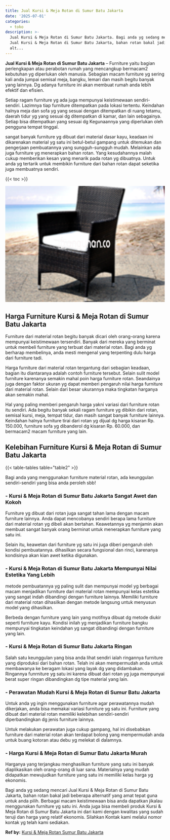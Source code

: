 ```yaml
---
title: Jual Kursi & Meja Rotan di Sumur Batu Jakarta
date: '2025-07-01'
categories:
  - toko
description: >-
  Jual Kursi & Meja Rotan di Sumur Batu Jakarta. Bagi anda yg sedang mencari
  Jual Kursi & Meja Rotan di Sumur Batu Jakarta, bahan rotan bakal jadi beberapa
  alt...
---
```


**Jual Kursi & Meja Rotan di Sumur Batu Jakarta** – Furniture yaitu bagian perlengkapan atau perabotan rumah yang mencangkup bermacam2 kebutuhan yg diperlukan oleh manusia. Sebagian macam furniture yg sering kali anda jumpai semisal meja, bangku, lemari dan masih begitu banyak yang lainnya. Dg adanya furniture ini akan membuat rumah anda lebih efektif dan efisien.

Setiap ragam furniture yg ada juga mempunyai keistimewaan sendiri-sendiri. Lazimnya tiap furniture ditempatkan pada lokasi tertentu. Keindahan halnya meja dan sofa yg yang sesuai dengan ditempatkan di ruang tetamu, daerah tidur yg yang sesuai dg ditempatkan di kamar, dan lain sebagainya. Setiap bisa ditempatkan yang sesuai dg Kegunaannya yang diperlukan oleh pengguna tempat tinggal.

sangat banyak furniture yg dibuat dari material dasar kayu, keadaan ini dikarenakan material yg satu ini betul-betul gampang untuk ditemukan dan pengerjaan pembuatannya yang sungguh-sungguh mudah. Melainkan ada juga furniture yg menerapkan bahan rotan. Yang kesudahannya malah cukup memberikan kesan yang menarik pada rotan yg dibuatnya. Untuk anda yg tertarik untuk membikin furniture dari bahan rotan dapat seketika juga membuatnya sendiri.

{{< toc >}}

![Jual Kursi & Meja Rotan di Sumur Batu Jakarta](/images/kursi-meja-rotan-murah34.png)

## Harga Furniture Kursi & Meja Rotan di Sumur Batu Jakarta

Furniture dari material rotan begitu banyak dicari oleh orang-orang karena mempunyai keistimewaan tersendiri. Banyak dari mereka yang berminat untuk membeli furniture yang terbuat dari material rotan. Bagi anda yg berharap membelinya, anda mesti mengenal yang terpenting dulu harga dari furniture tadi.

Harga furniture dari material rotan tergantung dari sebagian keadaan, bagian itu diantaranya adalah contoh furniture tersebut. Selain sulit model furniture karenanya semakin mahal poin harga furniture rotan. Seandainya juga dengan faktor ukuran yg dapat memberi pengaruh nilai harga furniture dari material rotan. Selain dari besar ukurannya maka tingkatan harganya akan semakin mahal.

Hal yang paling memberi pengaruh harga yakni variasi dari furniture rotan itu sendiri. Ada begitu banyak sekali ragam furniture yg dibikin dari rotan, semisal kursi, meja, tempat tidur, dan masih sangat banyak furniture lainnya. Keindahan halnya furniture tirai dari rotan yg dijual dg harga kisaran Rp. 150.000, furniture sofa yg dibanderol dg kisaran Rp. 60.000, dan bermacam2 macam furniture yang lain.

## Kelebihan Furniture Kursi & Meja Rotan di Sumur Batu Jakarta

{{< table-tables table="table2" >}}

Bagi anda yang menggunakan furniture material rotan, ada keunggulan sendiri-sendiri yang bisa anda peroleh sbb!

### \- Kursi & Meja Rotan di Sumur Batu Jakarta Sangat Awet dan Kokoh

Furniture yg dibuat dari rotan juga sangat tahan lama dengan macam furniture lainnya. Anda dapat mencobanya sendiri berapa lama furniture dari material rotan yg dibeli akan bertahan. Keawetannya yg menjamin akan membuat sangat banyak orang berminat untuk menerapkan furniture yang satu ini.

Selain itu, keawetan dari furniture yg satu ini juga diberi pengaruh oleh kondisi pembuatannya. dihasilkan secara fungsional dan rinci, karenanya kondisinya akan kian awet ketika digunakan.

### \- Kursi & Meja Rotan di Sumur Batu Jakarta Mempunyai Nilai Estetika Yang Lebih

metode pembuatannya yg paling sulit dan mempunyai model yg berbagai macam menjadikan furniture dari material rotan mempunyai kelas estetika yang sangat indah dibandingi dengan furniture lainnya. Memiliki furniture dari material rotan dihasilkan dengan metode langsung untuk menyusun model yang dihasilkan.

Berbeda dengan furniture yang lain yang motifnya dibuat dg metode diukir seperti furniture kayu. Kondisi inilah yg menjadikan furniture bangku mempunyai tingkatan keindahan yg sangat dibandingi dengan furniture yang lain.

### \- Kursi & Meja Rotan di Sumur Batu Jakarta Ringan

Salah satu keunggulan yang bisa anda lihat sendiri ialah ringannya furniture yang diproduksi dari bahan rotan. Telah ini akan mempermudah anda untuk membawanya ke beragam lokasi yang layak dg yang didambakan. Ringannya funrniture yg satu ini karena dibuat dari rotan yg juga mempunyai berat super ringan dibandingkan dg tipe material yang lain.

### \- Perawatan Mudah Kursi & Meja Rotan di Sumur Batu Jakarta

Untuk anda yg ingin menggunakan furniture agar perawatannya mudah dikerjakan, anda bisa memakai variasi furniture yg satu ini. Furniture yang dibuat dari material rotan memiliki kelebihan sendiri-sendiri diperbandingkan dg jenis furniture lainnya.

Untuk melakukan perawatan juga cukup gampang, hal ini disebabkan furniture dari material rotan akan terdapat bolong yang mempermudah anda untuk buang kotoran atau debu yg melekat di dalamnya.

### \- Harga Kursi & Meja Rotan di Sumur Batu Jakarta Murah

Harganya yang terjangkau menghasilkan furniture yang satu ini banyak diaplikasikan oleh orang-orang di luar sana. Materialnya yang mudah didapatkan mewujudkan furniture yang satu ini memiliki kelas harga yg ekonomis.

Bagi anda yg sedang mencari Jual Kursi & Meja Rotan di Sumur Batu Jakarta, bahan rotan bakal jadi beberapa alternatif yang amat tepat guna untuk anda pilih. Berbagai macam keistimewaan bisa anda dapatkan jikalau menggunakan furniture yg satu ini. Anda juga bisa membeli produk Kursi & Meja Rotan di Sumur Batu Jakarta ini dari kami dengan kwalitas yang sudah teruji dan harga yang relatif ekonomis. Silahkan Kontak kami melalui nomor kontak yg telah kami sediakan.

**Ref by:** [Kursi & Meja Rotan Sumur Batu Jakarta](https://id.wikipedia.org/wiki/Kursi)
